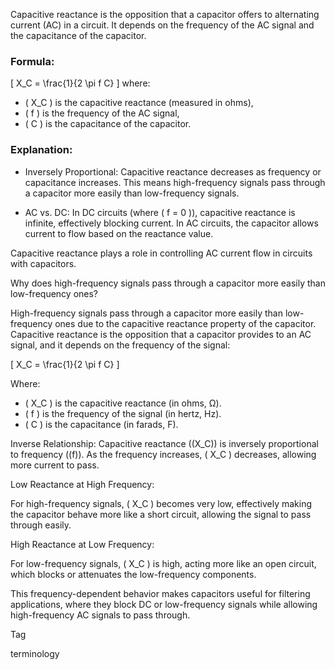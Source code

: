 Capacitive reactance is the opposition that a capacitor offers to alternating current (AC) in a circuit. It depends on the frequency of the AC signal and the capacitance of the capacitor.

### Formula:

\[
X_C = \frac{1}{2 \pi f C}
\]
where:
- \( X_C \) is the capacitive reactance (measured in ohms),
- \( f \) is the frequency of the AC signal,
- \( C \) is the capacitance of the capacitor.

### Explanation:

- Inversely Proportional: Capacitive reactance decreases as frequency or capacitance increases. This means high-frequency signals pass through a capacitor more easily than low-frequency signals.

- AC vs. DC: In DC circuits (where \( f = 0 \)), capacitive reactance is infinite, effectively blocking current. In AC circuits, the capacitor allows current to flow based on the reactance value.

Capacitive reactance plays a role in controlling AC current flow in circuits with capacitors.

Why does high-frequency signals pass through a capacitor more easily than low-frequency ones?

High-frequency signals pass through a capacitor more easily than low-frequency ones due to the capacitive reactance property of the capacitor. Capacitive reactance is the opposition that a capacitor provides to an AC signal, and it depends on the frequency of the signal:

\[
X_C = \frac{1}{2 \pi f C}
\]

Where:
- \( X_C \) is the capacitive reactance (in ohms, Ω).
- \( f \) is the frequency of the signal (in hertz, Hz).
- \( C \) is the capacitance (in farads, F).

Inverse Relationship: Capacitive reactance (\(X_C\)) is inversely proportional to frequency (\(f\)). As the frequency increases, \( X_C \) decreases, allowing more current to pass.

Low Reactance at High Frequency:

For high-frequency signals, \( X_C \) becomes very low, effectively making the capacitor behave more like a short circuit, allowing the signal to pass through easily.

High Reactance at Low Frequency:

For low-frequency signals, \( X_C \) is high, acting more like an open circuit, which blocks or attenuates the low-frequency components.

This frequency-dependent behavior makes capacitors useful for filtering applications, where they block DC or low-frequency signals while allowing high-frequency AC signals to pass through.

Tag

terminology
